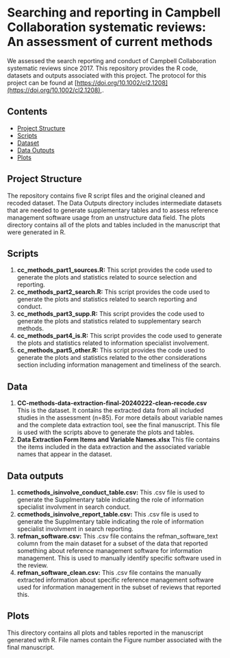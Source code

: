 # Searching and reporting in Campbell Collaboration systematic reviews: An assessment of current methods

We assessed the search reporting and conduct of Campbell Collaboration systematic reviews since 2017. This repository provides the R code, datasets and outputs associated with this project. The protocol for this project can be found at [https://doi.org/10.1002/cl2.1208](https://doi.org/10.1002/cl2.1208),.

## Contents

- [Project Structure](#project-structure)
- [Scripts](#scripts)
- [Dataset](#dataset)
- [Data Outputs](#data-outputs)
- [Plots](#plots)

## Project Structure

The repository contains five R script files and the original cleaned and recoded dataset. The Data Outputs directory includes intermediate datasets that are needed to generate supplementary tables and to assess reference management software usage from an unstructure data field. The plots directory contains all of the plots and tables included in the manuscript that were generated in R.

## Scripts

1. **cc_methods_part1_sources.R:** This script provides the code used to generate the plots and statistics related to source selection and reporting. 
2. **cc_methods_part2_search.R:** This script provides the code used to generate the plots and statistics related to search reporting and conduct.
3. **cc_methods_part3_supp.R:** This script provides the code used to generate the plots and statistics related to supplementary search methods.
4. **cc_methods_part4_is.R:** This script provides the code used to generate the plots and statistics related to information specialist involvement. 
5. **cc_methods_part5_other.R:** This script provides the code used to generate the plots and statistics related to the other considerations section including information management and timeliness of the search.

## Data

1. **CC-methods-data-extraction-final-20240222-clean-recode.csv**    
This is the dataset. It contains the extracted data from all included studies in the assessment (n=85). For more details about variable names and the complete data extraction tool, see the final manuscript. This file is used with the scripts above to generate the plots and tables.
2. **Data Extraction Form Items and Variable Names.xlsx**
This file contains the items included in the data extraction and the associated variable names that appear in the dataset.


## Data outputs

1. **ccmethods_isinvolve_conduct_table.csv:** This .csv file is used to generate the Supplmentary table indicating the role of information specialist involvment in search conduct.
2. **ccmethods_isinvolve_report_table.csv:** This .csv file is used to generate the Supplmentary table indicating the role of information specialist involvment in search reporting.
3. **refman_software.csv:** This .csv file contains the refman_software_text column from the main dataset for a subset of the data that reported something about reference management software for information management. This is used to manually identify specific software used in the review.
4. **refman_software_clean.csv:** This .csv file contains the manually extracted information about specific reference management software used for information management in the subset of reviews that reported this.


## Plots

This directory contains all plots and tables reported in the manuscript generated with R. File names contain the Figure number associated with the final manuscript.


